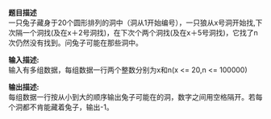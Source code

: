 **题目描述**    
一只兔子藏身于20个圆形排列的洞中（洞从1开始编号），一只狼从x号洞开始找,下次隔一个洞找(及在x＋2号洞找)，在下次个两个洞找(及在x＋5号洞找)，它找了n次仍然没有找到。问兔子可能在那些洞中。

     
**输入描述:**    
输入有多组数据，每组数据一行两个整数分别为x和n(x <= 20,n <= 100000)       


**输出描述:**    
每组数据一行按从小到大的顺序输出兔子可能在的洞，数字之间用空格隔开。若每个洞都不肯能藏着兔子，输出-1。      